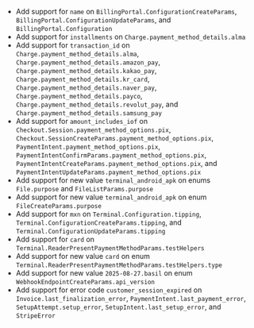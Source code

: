 * Add support for `name` on `BillingPortal.ConfigurationCreateParams`, `BillingPortal.ConfigurationUpdateParams`, and `BillingPortal.Configuration`
* Add support for `installments` on `Charge.payment_method_details.alma`
* Add support for `transaction_id` on `Charge.payment_method_details.alma`, `Charge.payment_method_details.amazon_pay`, `Charge.payment_method_details.kakao_pay`, `Charge.payment_method_details.kr_card`, `Charge.payment_method_details.naver_pay`, `Charge.payment_method_details.payco`, `Charge.payment_method_details.revolut_pay`, and `Charge.payment_method_details.samsung_pay`
* Add support for `amount_includes_iof` on `Checkout.Session.payment_method_options.pix`, `Checkout.SessionCreateParams.payment_method_options.pix`, `PaymentIntent.payment_method_options.pix`, `PaymentIntentConfirmParams.payment_method_options.pix`, `PaymentIntentCreateParams.payment_method_options.pix`, and `PaymentIntentUpdateParams.payment_method_options.pix`
* Add support for new value `terminal_android_apk` on enums `File.purpose` and `FileListParams.purpose`
* Add support for new value `terminal_android_apk` on enum `FileCreateParams.purpose`
* Add support for `mxn` on `Terminal.Configuration.tipping`, `Terminal.ConfigurationCreateParams.tipping`, and `Terminal.ConfigurationUpdateParams.tipping`
* Add support for `card` on `Terminal.ReaderPresentPaymentMethodParams.testHelpers`
* Add support for new value `card` on enum `Terminal.ReaderPresentPaymentMethodParams.testHelpers.type`
* Add support for new value `2025-08-27.basil` on enum `WebhookEndpointCreateParams.api_version`
* Add support for error code `customer_session_expired` on `Invoice.last_finalization_error`, `PaymentIntent.last_payment_error`, `SetupAttempt.setup_error`, `SetupIntent.last_setup_error`, and `StripeError`